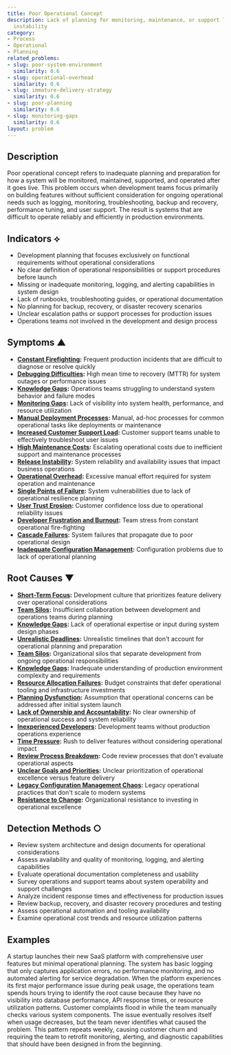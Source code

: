 ```yaml
---
title: Poor Operational Concept
description: Lack of planning for monitoring, maintenance, or support leads to post-launch
  instability
category:
- Process
- Operational
- Planning
related_problems:
- slug: poor-system-environment
  similarity: 0.6
- slug: operational-overhead
  similarity: 0.6
- slug: immature-delivery-strategy
  similarity: 0.6
- slug: poor-planning
  similarity: 0.6
- slug: monitoring-gaps
  similarity: 0.6
layout: problem
---
```


## Description

Poor operational concept refers to inadequate planning and preparation for how a system will be monitored, maintained, supported, and operated after it goes live. This problem occurs when development teams focus primarily on building features without sufficient consideration for ongoing operational needs such as logging, monitoring, troubleshooting, backup and recovery, performance tuning, and user support. The result is systems that are difficult to operate reliably and efficiently in production environments.

## Indicators ⟡

- Development planning that focuses exclusively on functional requirements without operational considerations
- No clear definition of operational responsibilities or support procedures before launch
- Missing or inadequate monitoring, logging, and alerting capabilities in system design
- Lack of runbooks, troubleshooting guides, or operational documentation
- No planning for backup, recovery, or disaster recovery scenarios
- Unclear escalation paths or support processes for production issues
- Operations teams not involved in the development and design process

## Symptoms ▲

- **[Constant Firefighting](constant-firefighting.md):** Frequent production incidents that are difficult to diagnose or resolve quickly
- **[Debugging Difficulties](debugging-difficulties.md):** High mean time to recovery (MTTR) for system outages or performance issues
- **[Knowledge Gaps](knowledge-gaps.md):** Operations teams struggling to understand system behavior and failure modes
- **[Monitoring Gaps](monitoring-gaps.md):** Lack of visibility into system health, performance, and resource utilization
- **[Manual Deployment Processes](manual-deployment-processes.md):** Manual, ad-hoc processes for common operational tasks like deployments or maintenance
- **[Increased Customer Support Load](increased-customer-support-load.md):** Customer support teams unable to effectively troubleshoot user issues
- **[High Maintenance Costs](high-maintenance-costs.md):** Escalating operational costs due to inefficient support and maintenance processes
- **[Release Instability](release-instability.md):** System reliability and availability issues that impact business operations
- **[Operational Overhead](operational-overhead.md):** Excessive manual effort required for system operation and maintenance
- **[Single Points of Failure](single-points-of-failure.md):** System vulnerabilities due to lack of operational resilience planning
- **[User Trust Erosion](user-trust-erosion.md):** Customer confidence loss due to operational reliability issues
- **[Developer Frustration and Burnout](developer-frustration-and-burnout.md):** Team stress from constant operational fire-fighting
- **[Cascade Failures](cascade-failures.md):** System failures that propagate due to poor operational design
- **[Inadequate Configuration Management](inadequate-configuration-management.md):** Configuration problems due to lack of operational planning

## Root Causes ▼

- **[Short-Term Focus](short-term-focus.md):** Development culture that prioritizes feature delivery over operational considerations
- **[Team Silos](team-silos.md):** Insufficient collaboration between development and operations teams during planning
- **[Knowledge Gaps](knowledge-gaps.md):** Lack of operational expertise or input during system design phases
- **[Unrealistic Deadlines](unrealistic-deadlines.md):** Unrealistic timelines that don't account for operational planning and preparation
- **[Team Silos](team-silos.md):** Organizational silos that separate development from ongoing operational responsibilities
- **[Knowledge Gaps](knowledge-gaps.md):** Inadequate understanding of production environment complexity and requirements
- **[Resource Allocation Failures](resource-allocation-failures.md):** Budget constraints that defer operational tooling and infrastructure investments
- **[Planning Dysfunction](planning-dysfunction.md):** Assumption that operational concerns can be addressed after initial system launch
- **[Lack of Ownership and Accountability](lack-of-ownership-and-accountability.md):** No clear ownership of operational success and system reliability
- **[Inexperienced Developers](inexperienced-developers.md):** Development teams without production operations experience
- **[Time Pressure](time-pressure.md):** Rush to deliver features without considering operational impact
- **[Review Process Breakdown](review-process-breakdown.md):** Code review processes that don't evaluate operational aspects
- **[Unclear Goals and Priorities](unclear-goals-and-priorities.md):** Unclear prioritization of operational excellence versus feature delivery
- **[Legacy Configuration Management Chaos](legacy-configuration-management-chaos.md):** Legacy operational practices that don't scale to modern systems
- **[Resistance to Change](resistance-to-change.md):** Organizational resistance to investing in operational excellence

## Detection Methods ○

- Review system architecture and design documents for operational considerations
- Assess availability and quality of monitoring, logging, and alerting capabilities
- Evaluate operational documentation completeness and usability
- Survey operations and support teams about system operability and support challenges
- Analyze incident response times and effectiveness for production issues
- Review backup, recovery, and disaster recovery procedures and testing
- Assess operational automation and tooling availability
- Examine operational cost trends and resource utilization patterns

## Examples

A startup launches their new SaaS platform with comprehensive user features but minimal operational planning. The system has basic logging that only captures application errors, no performance monitoring, and no automated alerting for service degradation. When the platform experiences its first major performance issue during peak usage, the operations team spends hours trying to identify the root cause because they have no visibility into database performance, API response times, or resource utilization patterns. Customer complaints flood in while the team manually checks various system components. The issue eventually resolves itself when usage decreases, but the team never identifies what caused the problem. This pattern repeats weekly, causing customer churn and requiring the team to retrofit monitoring, alerting, and diagnostic capabilities that should have been designed in from the beginning.